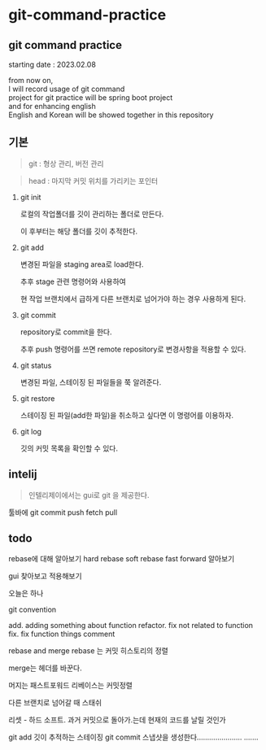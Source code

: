 # git-command-practice

## git command practice
starting date : 2023.02.08

from now on,
<br>
I will record usage of git command
<Br>
project for git practice will be spring boot project
<br>
and for enhancing english
<Br>
English and Korean will be showed together in this repository

## 기본

> git : 형상 관리, 버전 관리

> head : 마지막 커밋 위치를 가리키는 포인터

1. git init

    로컬의 작업폴더를 깃이 관리하는 폴더로 만든다.

    이 후부터는 해당 폴더를 깃이 추적한다.

2. git add

    변경된 파일을 staging area로 load한다.
    
    추후 stage 관련 명령어와 사용하여 

    현 작업 브랜치에서 급하게 다른 브랜치로 넘어가야 하는 경우 사용하게 된다.

3. git commit

    repository로 commit을 한다.

    추후 push 명령어를 쓰면 remote repository로 변경사항을 적용할 수 있다.

4. git status

    변경된 파일, 스테이징 된 파일들을 쭉 알려준다.

5. git restore

    스테이징 된 파일(add한 파일)을 취소하고 싶다면 이 명령어를 이용하자.

6. git log

    깃의 커밋 목록을 확인할 수 있다.


## intelij

> 인텔리제이에서는 gui로 git 을 제공한다.

툴바에 git 
    commit
    push
    fetch
    pull

## todo
rebase에 대해 알아보기
    hard rebase
    soft rebase
fast forward 알아보기

gui 찾아보고 적용해보기

오늘은 하나

git convention

add. adding something about function
refactor. fix not related to function
fix. fix function things
comment 

rebase and merge
rebase 는 커밋 히스토리의 정렬

merge는 헤더를 바꾼다.

머지는 패스트포워드
리베이스는 커밋정렬

다른 브랜치로 넘어갈 때 스태쉬

리셋 - 하드 소프트.
과거 커밋으로 돌아가.는데 현재의 코드를 날릴 것인가

git add  깃이 추적하는 스테이징
git commit 스냅샷을 생성한다......................
.......